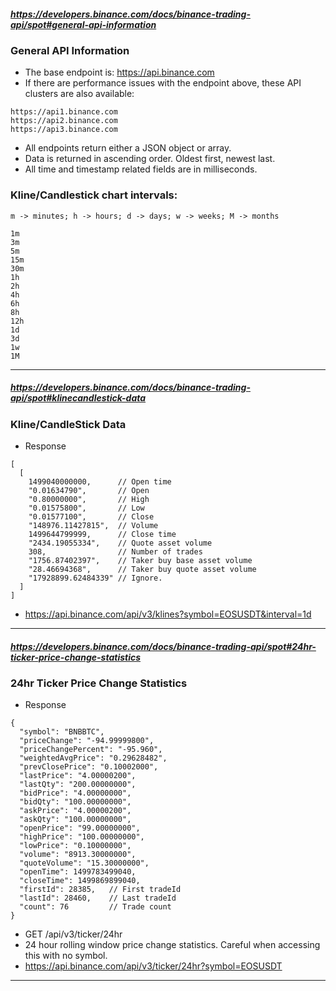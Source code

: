 ##### https://developers.binance.com/docs/binance-trading-api/spot#general-api-information
### General API Information
* The base endpoint is: https://api.binance.com
* If there are performance issues with the endpoint above, these API clusters are also available:
```
https://api1.binance.com
https://api2.binance.com
https://api3.binance.com
```
* All endpoints return either a JSON object or array.
* Data is returned in ascending order. Oldest first, newest last.
* All time and timestamp related fields are in milliseconds.

### Kline/Candlestick chart intervals:
```
m -> minutes; h -> hours; d -> days; w -> weeks; M -> months

1m
3m
5m
15m
30m
1h
2h
4h
6h
8h
12h
1d
3d
1w
1M
```


---

##### https://developers.binance.com/docs/binance-trading-api/spot#klinecandlestick-data
### Kline/CandleStick Data
* Response
```
[
  [
    1499040000000,      // Open time
    "0.01634790",       // Open
    "0.80000000",       // High
    "0.01575800",       // Low
    "0.01577100",       // Close
    "148976.11427815",  // Volume
    1499644799999,      // Close time
    "2434.19055334",    // Quote asset volume
    308,                // Number of trades
    "1756.87402397",    // Taker buy base asset volume
    "28.46694368",      // Taker buy quote asset volume
    "17928899.62484339" // Ignore.
  ]
]
```
* https://api.binance.com/api/v3/klines?symbol=EOSUSDT&interval=1d

---

##### https://developers.binance.com/docs/binance-trading-api/spot#24hr-ticker-price-change-statistics
### 24hr Ticker Price Change Statistics
* Response
```
{
  "symbol": "BNBBTC",
  "priceChange": "-94.99999800",
  "priceChangePercent": "-95.960",
  "weightedAvgPrice": "0.29628482",
  "prevClosePrice": "0.10002000",
  "lastPrice": "4.00000200",
  "lastQty": "200.00000000",
  "bidPrice": "4.00000000",
  "bidQty": "100.00000000",
  "askPrice": "4.00000200",
  "askQty": "100.00000000",
  "openPrice": "99.00000000",
  "highPrice": "100.00000000",
  "lowPrice": "0.10000000",
  "volume": "8913.30000000",
  "quoteVolume": "15.30000000",
  "openTime": 1499783499040,
  "closeTime": 1499869899040,
  "firstId": 28385,   // First tradeId
  "lastId": 28460,    // Last tradeId
  "count": 76         // Trade count
}
```
* GET /api/v3/ticker/24hr
* 24 hour rolling window price change statistics. Careful when accessing this with no symbol.
* https://api.binance.com/api/v3/ticker/24hr?symbol=EOSUSDT

---

